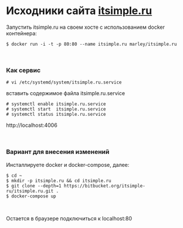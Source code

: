 # Исходники сайта [itsimple.ru](https://itsimple.ru)

Запустить itsimple.ru на своем хосте с использованием docker контейнера:

    $ docker run -i -t -p 80:80 --name itsimple.ru marley/itsimple.ru

<br/>

### Как сервис

    # vi /etc/systemd/system/itsimple.ru.service

вставить содержимое файла itsimple.ru.service

    # systemctl enable itsimple.ru.service
    # systemctl start  itsimple.ru.service
    # systemctl status itsimple.ru.service

http://localhost:4006

<br/>

### Вариант для внесения изменений

Инсталлируете docker и docker-compose, далее:

    $ cd ~
    $ mkdir -p itsimple.ru && cd itsimple.ru
    $ git clone --depth=1 https://bitbucket.org/itsimple-ru/itsimple.ru.git .
    $ docker-compose up

<br/>

Остается в браузере подключиться к localhost:80
